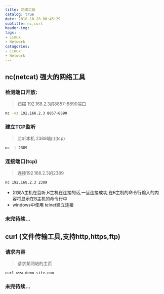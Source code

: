 ```yaml
---
title: 网络工具
catalog: true
date: 2018-10-28 00:45:29
subtitle: nc,curl
header-img:
tags:
- Linux
- Network
catagories:
- Linux
- Network
---
```

## nc(netcat) 强大的网络工具
### 检测端口开放:
> 扫描 192.168.2.3的8857-8890端口
```bash
nc -vz 192.168.2.3 8857-8890
```

### 建立TCP监听
>监听本机 2389端口(tcp)
```bash
nc -l 2389
```

### 连接端口(tcp)
>连接192.168.2.3的2389
```bash
nc 192.168.2.3 2389
```
* 如果A主机在监听,B主机在连接的话,一旦连接成功,在B主机的命令行输入的内容将显示在B主机的命令行中
* windows中使用 telnet建立连接
### 未完待续...


## curl (文件传输工具,支持http,https,ftp)
### 请求内容
>请求某网站的主页
```bash
curl www.demo-site.com
```
### 未完待续...